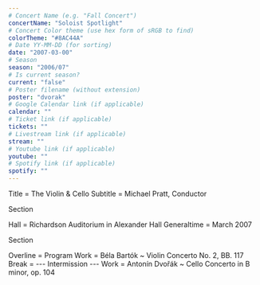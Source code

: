 ```yaml
---
# Concert Name (e.g. "Fall Concert")
concertName: "Soloist Spotlight"
# Concert Color theme (use hex form of sRGB to find)
colorTheme: "#8AC44A"
# Date YY-MM-DD (for sorting)
date: "2007-03-00"
# Season
season: "2006/07"
# Is current season?
current: "false"
# Poster filename (without extension)
poster: "dvorak"
# Google Calendar link (if applicable)
calendar: ""
# Ticket link (if applicable)
tickets: ""
# Livestream link (if applicable)
stream: ""
# Youtube link (if applicable)
youtube: ""
# Spotify link (if applicable)
spotify: ""
---
```

Title = The Violin & Cello
Subtitle = Michael Pratt, Conductor

Section

Hall = Richardson Auditorium in Alexander Hall
Generaltime = March 2007

Section

Overline = Program
Work = Béla Bartók ~ Violin Concerto No. 2, BB. 117
Break = --- Intermission ---
Work = Antonín Dvořák ~ Cello Concerto in B minor, op. 104
